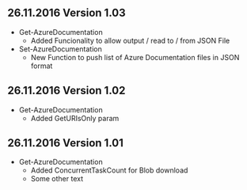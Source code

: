 ## 26.11.2016 Version 1.03
* Get-AzureDocumentation
	* Added Funcionality to allow output / read to / from JSON File 
* Set-AzureDocumentation
	* New Function to push list of Azure Documentation files in JSON format

## 26.11.2016 Version 1.02 
* Get-AzureDocumentation 
	* Added GetURIsOnly param 

## 26.11.2016 Version 1.01 
* Get-AzureDocumentation 
	* Added ConcurrentTaskCount for Blob download  
	* Some other text